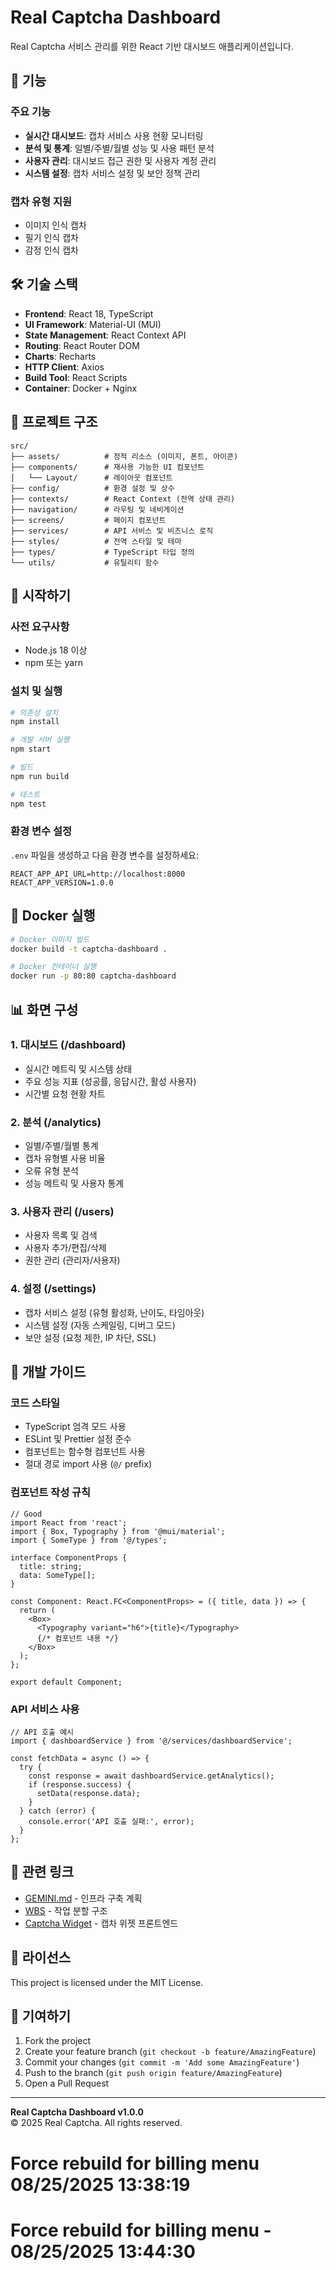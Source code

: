 # Real Captcha Dashboard

Real Captcha 서비스 관리를 위한 React 기반 대시보드 애플리케이션입니다.

## 🚀 기능

### 주요 기능
- **실시간 대시보드**: 캡차 서비스 사용 현황 모니터링
- **분석 및 통계**: 일별/주별/월별 성능 및 사용 패턴 분석
- **사용자 관리**: 대시보드 접근 권한 및 사용자 계정 관리
- **시스템 설정**: 캡차 서비스 설정 및 보안 정책 관리

### 캡차 유형 지원
- 이미지 인식 캡차
- 필기 인식 캡차
- 감정 인식 캡차

## 🛠 기술 스택

- **Frontend**: React 18, TypeScript
- **UI Framework**: Material-UI (MUI)
- **State Management**: React Context API
- **Routing**: React Router DOM
- **Charts**: Recharts
- **HTTP Client**: Axios
- **Build Tool**: React Scripts
- **Container**: Docker + Nginx

## 📁 프로젝트 구조

```
src/
├── assets/          # 정적 리소스 (이미지, 폰트, 아이콘)
├── components/      # 재사용 가능한 UI 컴포넌트
│   └── Layout/      # 레이아웃 컴포넌트
├── config/          # 환경 설정 및 상수
├── contexts/        # React Context (전역 상태 관리)
├── navigation/      # 라우팅 및 네비게이션
├── screens/         # 페이지 컴포넌트
├── services/        # API 서비스 및 비즈니스 로직
├── styles/          # 전역 스타일 및 테마
├── types/           # TypeScript 타입 정의
└── utils/           # 유틸리티 함수
```

## 🚀 시작하기

### 사전 요구사항
- Node.js 18 이상
- npm 또는 yarn

### 설치 및 실행

```bash
# 의존성 설치
npm install

# 개발 서버 실행
npm start

# 빌드
npm run build

# 테스트
npm test
```

### 환경 변수 설정

`.env` 파일을 생성하고 다음 환경 변수를 설정하세요:

```env
REACT_APP_API_URL=http://localhost:8000
REACT_APP_VERSION=1.0.0
```

## 🐳 Docker 실행

```bash
# Docker 이미지 빌드
docker build -t captcha-dashboard .

# Docker 컨테이너 실행
docker run -p 80:80 captcha-dashboard
```

## 📊 화면 구성

### 1. 대시보드 (/dashboard)
- 실시간 메트릭 및 시스템 상태
- 주요 성능 지표 (성공률, 응답시간, 활성 사용자)
- 시간별 요청 현황 차트

### 2. 분석 (/analytics)
- 일별/주별/월별 통계
- 캡차 유형별 사용 비율
- 오류 유형 분석
- 성능 메트릭 및 사용자 통계

### 3. 사용자 관리 (/users)
- 사용자 목록 및 검색
- 사용자 추가/편집/삭제
- 권한 관리 (관리자/사용자)

### 4. 설정 (/settings)
- 캡차 서비스 설정 (유형 활성화, 난이도, 타임아웃)
- 시스템 설정 (자동 스케일링, 디버그 모드)
- 보안 설정 (요청 제한, IP 차단, SSL)

## 🔧 개발 가이드

### 코드 스타일
- TypeScript 엄격 모드 사용
- ESLint 및 Prettier 설정 준수
- 컴포넌트는 함수형 컴포넌트 사용
- 절대 경로 import 사용 (`@/` prefix)

### 컴포넌트 작성 규칙
```tsx
// Good
import React from 'react';
import { Box, Typography } from '@mui/material';
import { SomeType } from '@/types';

interface ComponentProps {
  title: string;
  data: SomeType[];
}

const Component: React.FC<ComponentProps> = ({ title, data }) => {
  return (
    <Box>
      <Typography variant="h6">{title}</Typography>
      {/* 컴포넌트 내용 */}
    </Box>
  );
};

export default Component;
```

### API 서비스 사용
```tsx
// API 호출 예시
import { dashboardService } from '@/services/dashboardService';

const fetchData = async () => {
  try {
    const response = await dashboardService.getAnalytics();
    if (response.success) {
      setData(response.data);
    }
  } catch (error) {
    console.error('API 호출 실패:', error);
  }
};
```

## 🔗 관련 링크

- [GEMINI.md](../../GEMINI.md) - 인프라 구축 계획
- [WBS](../../documents/wbs.md) - 작업 분할 구조
- [Captcha Widget](../captcha-widget/) - 캡차 위젯 프론트엔드

## 📝 라이선스

This project is licensed under the MIT License.

## 🤝 기여하기

1. Fork the project
2. Create your feature branch (`git checkout -b feature/AmazingFeature`)
3. Commit your changes (`git commit -m 'Add some AmazingFeature'`)
4. Push to the branch (`git push origin feature/AmazingFeature`)
5. Open a Pull Request

---

**Real Captcha Dashboard v1.0.0**  
© 2025 Real Captcha. All rights reserved.
# Force rebuild for billing menu 08/25/2025 13:38:19
# Force rebuild for billing menu - 08/25/2025 13:44:30
